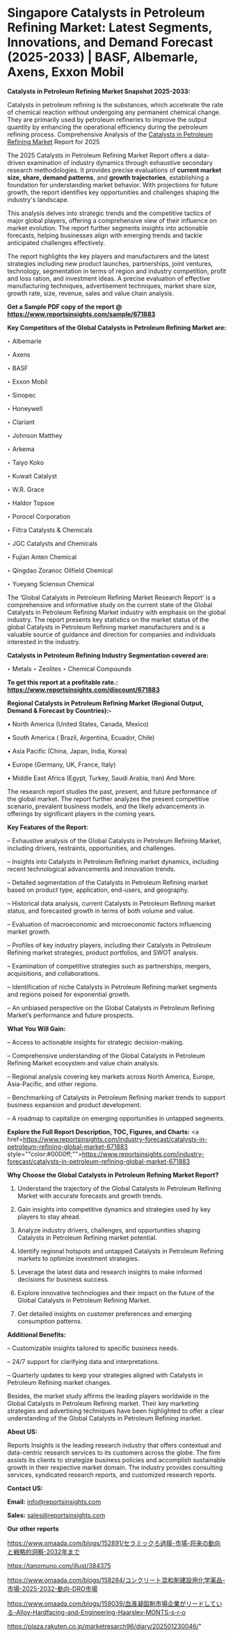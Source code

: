 # Singapore Catalysts in Petroleum Refining Market: Latest Segments, Innovations, and Demand Forecast (2025-2033) | BASF, Albemarle, Axens, Exxon Mobil

<strong>Catalysts in Petroleum Refining Market Snapshot 2025-2033:</strong>

Catalysts in petroleum refining is the substances, which accelerate the rate of chemical reaction without undergoing any permanent chemical change. They are primarily used by petroleum refineries to improve the output quantity by enhancing the operational efficiency during the petroleum refining process. Comprehensive Analysis of the <a href=https://www.reportsinsights.com/sample/671883>Catalysts in Petroleum Refining Market</a> Report for 2025

The 2025 Catalysts in Petroleum Refining Market Report offers a data-driven examination of industry dynamics through exhaustive secondary research methodologies. It provides precise evaluations of <strong>current market size, share, demand patterns</strong>, and <strong>growth trajectories</strong>, establishing a foundation for understanding market behavior. With projections for future growth, the report identifies key opportunities and challenges shaping the industry's landscape.

This analysis delves into strategic trends and the competitive tactics of major global players, offering a comprehensive view of their influence on market evolution. The report further segments insights into actionable forecasts, helping businesses align with emerging trends and tackle anticipated challenges effectively.

The report highlights the key players and manufacturers and the latest strategies including new product launches, partnerships, joint ventures, technology, segmentation in terms of region and industry competition, profit and loss ration, and investment ideas. A precise evaluation of effective manufacturing techniques, advertisement techniques, market share size, growth rate, size, revenue, sales and value chain analysis.

<strong>Get a Sample PDF copy of the report @ <a href=https://www.reportsinsights.com/sample/671883 style=color:#0000ff;>https://www.reportsinsights.com/sample/671883</a></strong>

<strong>Key Competitors of the Global Catalysts in Petroleum Refining Market are:</strong>

‣ Albemarle

‣ Axens

‣ BASF

‣ Exxon Mobil

‣ Sinopec

‣ Honeywell

‣ Clariant

‣ Johnson Matthey

‣ Arkema

‣ Taiyo Koko

‣ Kuwait Catalyst

‣ W.R. Grace

‣ Haldor Topsoe

‣ Porocel Corporation

‣ Filtra Catalysts & Chemicals

‣ JGC Catalysts and Chemicals

‣ Fujian Anten Chemical

‣ Qingdao Zoranoc Oilfield Chemical

‣ Yueyang Sciensun Chemical

The ‘Global Catalysts in Petroleum Refining Market Research Report’ is a comprehensive and informative study on the current state of the Global Catalysts in Petroleum Refining Market industry with emphasis on the global industry. The report presents key statistics on the market status of the global Catalysts in Petroleum Refining market manufacturers and is a valuable source of guidance and direction for companies and individuals interested in the industry.

<strong>Catalysts in Petroleum Refining Industry Segmentation covered are:</strong>

‣ Metals
‣ Zeolites
‣ Chemical Compounds

<strong>To get this report at a profitable rate.: <a href=https://www.reportsinsights.com/discount/671883 style=color:#0000ff;>https://www.reportsinsights.com/discount/671883</a></strong>

<strong>Regional Catalysts in Petroleum Refining Market (Regional Output, Demand &amp; Forecast by Countries):-</strong>

• North America (United States, Canada, Mexico)

• South America ( Brazil, Argentina, Ecuador, Chile)

• Asia Pacific (China, Japan, India, Korea)

• Europe (Germany, UK, France, Italy)

• Middle East Africa (Egypt, Turkey, Saudi Arabia, Iran) And More.

The research report studies the past, present, and future performance of the global market. The report further analyzes the present competitive scenario, prevalent business models, and the likely advancements in offerings by significant players in the coming years.

<strong>Key Features of the Report:</strong>

– Exhaustive analysis of the Global Catalysts in Petroleum Refining Market, including drivers, restraints, opportunities, and challenges.

– Insights into Catalysts in Petroleum Refining market dynamics, including recent technological advancements and innovation trends.

– Detailed segmentation of the Catalysts in Petroleum Refining market based on product type, application, end-users, and geography.

– Historical data analysis, current Catalysts in Petroleum Refining market status, and forecasted growth in terms of both volume and value.

– Evaluation of macroeconomic and microeconomic factors influencing market growth.

– Profiles of key industry players, including their Catalysts in Petroleum Refining market strategies, product portfolios, and SWOT analysis.

– Examination of competitive strategies such as partnerships, mergers, acquisitions, and collaborations.

– Identification of niche Catalysts in Petroleum Refining market segments and regions poised for exponential growth.

– An unbiased perspective on the Global Catalysts in Petroleum Refining Market’s performance and future prospects.

<strong>What You Will Gain:</strong>

– Access to actionable insights for strategic decision-making.

– Comprehensive understanding of the Global Catalysts in Petroleum Refining Market ecosystem and value chain analysis.

– Regional analysis covering key markets across North America, Europe, Asia-Pacific, and other regions.

– Benchmarking of Catalysts in Petroleum Refining market trends to support business expansion and product development.

– A roadmap to capitalize on emerging opportunities in untapped segments.

<strong>Explore the Full Report Description, TOC, Figures, and Charts:</strong>
<a href=https://www.reportsinsights.com/industry-forecast/catalysts-in-petroleum-refining-global-market-671883 style=""color:#0000ff;"">https://www.reportsinsights.com/industry-forecast/catalysts-in-petroleum-refining-global-market-671883</a>

<strong>Why Choose the Global Catalysts in Petroleum Refining Market Report?</strong>

1. Understand the trajectory of the Global Catalysts in Petroleum Refining Market with accurate forecasts and growth trends.

2. Gain insights into competitive dynamics and strategies used by key players to stay ahead.

3. Analyze industry drivers, challenges, and opportunities shaping Catalysts in Petroleum Refining market potential.

4. Identify regional hotspots and untapped Catalysts in Petroleum Refining markets to optimize investment strategies.

5. Leverage the latest data and research insights to make informed decisions for business success.

6. Explore innovative technologies and their impact on the future of the Global Catalysts in Petroleum Refining Market.

7. Get detailed insights on customer preferences and emerging consumption patterns.

<strong>Additional Benefits:</strong>

– Customizable insights tailored to specific business needs.

– 24/7 support for clarifying data and interpretations.

– Quarterly updates to keep your strategies aligned with Catalysts in Petroleum Refining market changes.

Besides, the market study affirms the leading players worldwide in the Global Catalysts in Petroleum Refining market. Their key marketing strategies and advertising techniques have been highlighted to offer a clear understanding of the Global Catalysts in Petroleum Refining market.

<strong><strong>About US</strong>:</strong>

Reports Insights is the leading research industry that offers contextual and data-centric research services to its customers across the globe. The firm assists its clients to strategize business policies and accomplish sustainable growth in their respective market domain. The industry provides consulting services, syndicated research reports, and customized research reports.

<strong>Contact US:</strong>

<p class=><b>Email:</b> <a href=mailto:info@reportsinsights.com>info@reportsinsights.com</a></p>
<p class=><b>Sales:</b> <a href=mailto:sales@reportsinsights.com>sales@reportsinsights.com</a></p>

<strong>Our other reports</strong>

<a href=https://www.omaada.com/blogs/152891/セラミックろ過膜-市場-将来の動向と戦略的洞察-2032年まで>https://www.omaada.com/blogs/152891/セラミックろ過膜-市場-将来の動向と戦略的洞察-2032年まで</a>

<a href=https://tanomuno.com/illust/384375>https://tanomuno.com/illust/384375</a>

<a href=https://www.omaada.com/blogs/158284/コンクリート混和剤建設用化学薬品-市場-2025-2032-動向-DRO市場>https://www.omaada.com/blogs/158284/コンクリート混和剤建設用化学薬品-市場-2025-2032-動向-DRO市場</a>

<a href=https://www.omaada.com/blogs/159039/血液凝固剤市場企業がリードしている-Alloy-Hardfacing-and-Engineering-Haarslev-MONTS-s-r-o>https://www.omaada.com/blogs/159039/血液凝固剤市場企業がリードしている-Alloy-Hardfacing-and-Engineering-Haarslev-MONTS-s-r-o</a>

<a href=https://plaza.rakuten.co.jp/marketresarch96/diary/202501230046/>https://plaza.rakuten.co.jp/marketresarch96/diary/202501230046/</a>"
